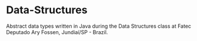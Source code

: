 # Data-Structures

Abstract data types written in Java during the Data Structures class at Fatec Deputado Ary Fossen, Jundiaí/SP - Brazil.

